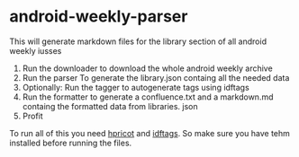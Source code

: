 # android-weekly-parser
This will generate markdown files for the library section of all android weekly iusses

1) Run the downloader to download the whole android weekly archive
2) Run the parser To generate the library.json containg all the needed data
3) Optionally: Run the tagger to autogenerate tags using idftags
4) Run the formatter to generate a confluence.txt and a markdown.md containg the formatted data from libraries. json
5) Profit

To run all of this you need [hpricot](https://github.com/hpricot/hpricot) and [idftags](https://github.com/dasheck0/idftags). So make sure you have tehm installed before running the files.

